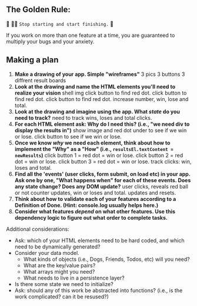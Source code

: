 ## The Golden Rule: 

🦸 🦸‍♂️ `Stop starting and start finishing.` 🏁

If you work on more than one feature at a time, you are guaranteed to multiply your bugs and your anxiety.

## Making a plan

1) **Make a drawing of your app. Simple "wireframes"** 
3 pics
3 buttons
3 diffrent result boards
1) **Look at the drawing and name the HTML elements you'll need to realize your vision**
shell img
click button to find red dot.
click button to find red dot.
click button to find red dot.
increase number, win, lose and total.
1) **Look at the drawing and imagine using the app. What _state_ do you need to track?** 
need to track wins, loses and total clicks.
1) **For each HTML element ask: Why do I need this? (i.e., "we need div to display the results in")** 
show image and red dot under to see if we win or lose.
click button to see if we win or lose. 
1) **Once we know _why_ we need each element, think about how to implement the "Why" as a "How" (i.e., `resultsEl.textContent = newResults`)**
click button 1 = red dot = win or lose.
click button 2 = red dot = win or lose.
click button 3 = red dot = win or lose.
track clicks: win, loses and total.
1) **Find all the 'events' (user clicks, form submit, on load etc) in your app. Ask one by one, "What happens when" for each of these events. Does any state change? Does any DOM update?**
user clicks, reveals red ball or not
counter updates, win or loses and total.
updates and resets.
1) **Think about how to validate each of your features according to a Definition of Done. (Hint: console.log usually helps here.)**
1) **Consider what features _depend_ on what other features. Use this dependency logic to figure out what order to complete tasks.**

Additional considerations:
- Ask: which of your HTML elements need to be hard coded, and which need to be dynamically generated?
- Consider your data model. 
  - What kinds of objects (i.e., Dogs, Friends, Todos, etc) will you need? 
  - What are the key/value pairs? 
  - What arrays might you need? 
  - What needs to live in a persistence layer?
- Is there some state we need to initialize?
- Ask: should any of this work be abstracted into functions? (i.e., is the work complicated? can it be resused?)
